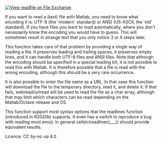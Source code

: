 [![View readfile on File Exchange](https://www.mathworks.com/matlabcentral/images/matlab-file-exchange.svg)](https://www.mathworks.com/matlabcentral/fileexchange/68780-readfile)

If you want to read a (text) file with Matlab, you need to know what encoding it is: UTF-8 (the 'modern' standard) or ANSI (US-ASCII, the 'old' standard). If you have files you want to read automatically, where you don't necessarily know the encoding you would have to guess. This will sometimes result in strange text that you only notice 3 or 4 steps later.

This function takes care of that problem by providing a single way of reading a file. It preserves leading and trailing spaces, it preserves empty lines, and it can handle both UTF-8 files and ANSI files. Note that although the encoding should be specified in a special leading bit, it is not possible to read this with Matlab. It is therefore possible that a file is read with the wrong encoding, although this should be a very rare occurrence.

It is also possible to enter the file name as a URL. In that case this function will download the file to the temporary directory, read it, and delete it. If that fails, webread/urlread will be used to read the file as a char array, although that may limit which characters can be read depending on the Matlab/Octave release and OS.

This function support most syntax options that the readlines function (introduced in R2020b) supports. It even has a switch to reproduce a bug with reading most emoji. In general cellstr(readlines(___)) should provide equivalent results.

Licence: CC by-nc-sa 4.0